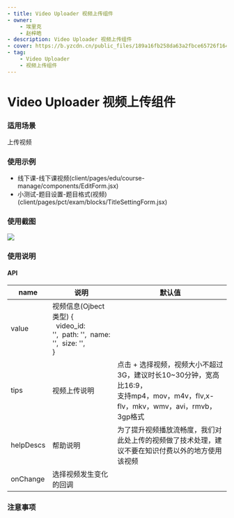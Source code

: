 ```yaml
---
- title: Video Uploader 视频上传组件
- owner:
    - 埃里克
    - 赵梓皓
- description: Video Uploader 视频上传组件
- cover: https://b.yzcdn.cn/public_files/189a16fb258da63a2fbce65726f164a4.png
- tag:
    - Video Uploader
    - 视频上传组件
---
```


# Video Uploader 视频上传组件

### 适用场景
上传视频

### 使用示例
* 线下课-线下课视频(client/pages/edu/course-manage/components/EditForm.jsx)
* 小测试-题目设置-题目格式(视频)(client/pages/pct/exam/blocks/TitleSettingForm.jsx)

### 使用截图
![](https://b.yzcdn.cn/public_files/189a16fb258da63a2fbce65726f164a4.png)

### 使用说明
#### API
name | 说明 | 默认值
-|-|-
value | 视频信息(Ojbect类型) {<br>&nbsp;&nbsp;video_id: '',&nbsp;&nbsp;path: '',&nbsp;&nbsp;name: '',&nbsp;&nbsp;size: '',<br>}
tips | 视频上传说明 | 点击 + 选择视频，视频大小不超过3G，建议时长10~30分钟，宽高比16:9，<br>支持mp4，mov，m4v，flv,x-flv，mkv，wmv，avi，rmvb，3gp格式
helpDescs | 帮助说明 | 为了提升视频播放流畅度，我们对此处上传的视频做了技术处理，建议不要在知识付费以外的地方使用该视频
onChange | 选择视频发生变化的回调

### 注意事项
